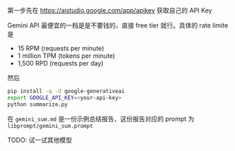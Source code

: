 第一步先在 https://aistudio.google.com/app/apikey 获取自己的 API Key

Gemini API 最便宜的一档是是不要钱的，直接 free tier 就行。具体的 rate limite 是
* 15 RPM (requests per minute)
* 1 million TPM (tokens per minute)
* 1,500 RPD (requests per day)

然后 
```bash
pip install -q -U google-generativeai
export GOOGLE_API_KEY=<your-api-key>
python summarize.py
```

在 `gemini_sum.md` 是一份示例总结报告，这份报告对应的 prompt 为 `libprompt/gemini_sum.prompt`

TODO: 试一试其他模型

